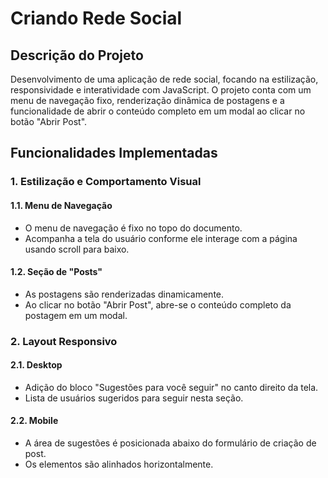 # Criando Rede Social

## Descrição do Projeto

Desenvolvimento de uma aplicação de rede social, focando na estilização, responsividade e interatividade com JavaScript. O projeto conta com um menu de navegação fixo, renderização dinâmica de postagens e a funcionalidade de abrir o conteúdo completo em um modal ao clicar no botão "Abrir Post".

## Funcionalidades Implementadas

### 1. Estilização e Comportamento Visual

#### 1.1. Menu de Navegação
- O menu de navegação é fixo no topo do documento.
- Acompanha a tela do usuário conforme ele interage com a página usando scroll para baixo.

#### 1.2. Seção de "Posts"
- As postagens são renderizadas dinamicamente.
- Ao clicar no botão "Abrir Post", abre-se o conteúdo completo da postagem em um modal.

### 2. Layout Responsivo

#### 2.1. Desktop
- Adição do bloco "Sugestões para você seguir" no canto direito da tela.
- Lista de usuários sugeridos para seguir nesta seção.

#### 2.2. Mobile
- A área de sugestões é posicionada abaixo do formulário de criação de post.
- Os elementos são alinhados horizontalmente.
